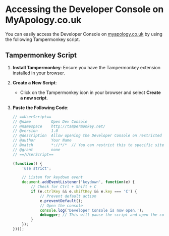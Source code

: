 # Accessing the Developer Console on MyApology.co.uk

You can easily access the Developer Console on [myapology.co.uk](https://myapology.co.uk/) by using the following Tampermonkey script.

## Tampermonkey Script

1. **Install Tampermonkey**: Ensure you have the Tampermonkey extension installed in your browser.

2. **Create a New Script**:
   - Click on the Tampermonkey icon in your browser and select **Create a new script**.

3. **Paste the Following Code**:

   ```javascript
   // ==UserScript==
   // @name         Open Dev Console
   // @namespace    http://tampermonkey.net/
   // @version      1.0
   // @description  Allow opening the Developer Console on restricted sites
   // @author       Your Name
   // @match        *://*/*  // You can restrict this to specific sites if needed
   // @grant        none
   // ==/UserScript==

   (function() {
       'use strict';

       // Listen for keydown event
       document.addEventListener('keydown', function(e) {
           // Check for Ctrl + Shift + C
           if (e.ctrlKey && e.shiftKey && e.key === 'C') {
               // Prevent default action
               e.preventDefault();
               // Open the console
               console.log('Developer Console is now open.');
               debugger; // This will pause the script and open the console
           }
       });
   })();
